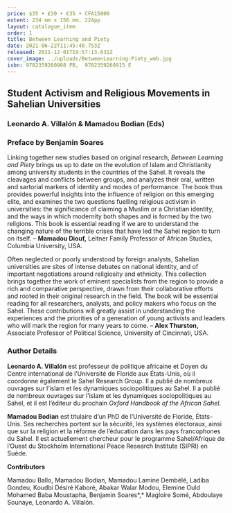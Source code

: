 ```yaml
---
price: $35 • £30 • €35 • CFA15000
extent: 234 mm x 156 mm, 224pp
layout: catalogue_item
order: 1
title: Between Learning and Piety
date: 2021-06-22T11:45:40.753Z
released: 2021-12-01T19:57:13.631Z
cover_image: ../uploads/BetweenLearning-Piety_web.jpg
isbn: 9782359260908 PB,  9782359260915 E
---
```

## Student Activism and Religious Movements in Sahelian Universities

### Leonardo A. Villalón & Mamadou Bodian (Eds)

### Preface by Benjamin Soares

Linking together new studies based on original research, *Between Learning and Piety* brings us up to date on the evolution of Islam and Christianity among university students in the countries of the Sahel. It reveals the cleavages and conflicts between groups, and analyzes their oral, written and sartorial markers of identity and modes of performance. The book thus provides powerful insights into the influence of religion on this emerging elite, and examines the two questions fuelling religious activism in universities: the significance of claiming a Muslim or a Christian identity, and the ways in which modernity both shapes and is formed by the two religions. This book is essential reading if we are to understand the changing nature of the terrible crises that have led the Sahel region to turn on itself. – **Mamadou Diouf,** Leitner Family Professor of African Studies, Columbia University, USA.

Often neglected or poorly understood by foreign analysts, Sahelian universities are sites of intense debates on national identity, and of important negotiations around religiosity and ethnicity. This collection brings together the work of eminent specialists from the region to provide a rich and comparative perspective, drawn from their collaborative efforts and rooted in their original research in the field. The book will be essential reading for all researchers, analysts, and policy makers who focus on the Sahel. These contributions will greatly assist in understanding the experiences and the priorities of a generation of young activists and leaders who will mark the region for many years to come. – **Alex Thurston,** Associate Professor of Political Science, University of Cincinnati, USA.

### Author Details

**Leonardo A. Villalón** est professeur de politique africaine et Doyen du Centre international de l’Université de Floride aux États-Unis, où il coordonne également le Sahel Research Group. Il a publié de nombreux ouvrages sur l’islam et les dynamiques sociopolitiques au Sahel. Il a publié de nombreux ouvrages sur l’islam et les dynamiques sociopolitiques au Sahel, et il est l’éditeur du prochain *Oxford Handbook of the African Sahel*.

**Mamadou Bodian** est titulaire d’un PhD de l’Université de Floride, États-Unis. Ses recherches portent sur la sécurité, les systèmes électoraux, ainsi que sur la religion et la réforme de l’éducation dans les pays francophones du Sahel. Il est actuellement chercheur pour le programme Sahel/Afrique de l’Ouest du Stockholm International Peace Research Institute (SIPRI) en Suède.

**Contributors**

Mamadou Ballo, Mamadou Bodian, Mamadou Lamine Dembélé, Ladiba Gondeu, Koudbi Désiré Kaboré, Abakar Walar Modou, Elemine Ould Mohamed Baba Moustapha, Benjamin Soares*,* Magloire Somé, Abdoulaye Sounaye, Leonardo A. Villalón.